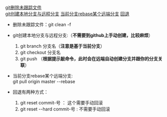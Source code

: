 [git删除未跟踪文件]()  
[git创建本地分支与远程分支]()
[当前分支rebase某个远端分支]()
[回退]()



- 删除未跟踪文件：git clean -f

- git创建本地分支与远程分支:（__不需要到github上手动创建，比较麻烦__） 
   1.  git branch 分支名（__注意是基于当前分支__）
  2.   git checkout 分支名
  3.   git push （__根据提示敲命令，此时会在远端自动创建分支并跟你的分支关联__）

- 当前分支rebase某个远端分支:  
git pull origin master --rebase

- 回退有两种方式：
    1. git reset commit-号  ： 这个需要手动回滚
    2. git reset --hard commit-号 : 不需要手动回滚

